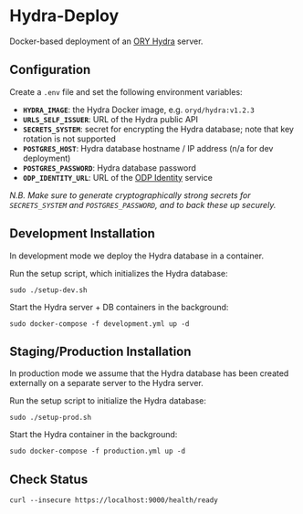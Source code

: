 # Hydra-Deploy

Docker-based deployment of an [ORY Hydra](https://www.ory.sh/docs/hydra/) server.

## Configuration

Create a `.env` file and set the following environment variables:

- **`HYDRA_IMAGE`**: the Hydra Docker image, e.g. `oryd/hydra:v1.2.3`
- **`URLS_SELF_ISSUER`**: URL of the Hydra public API
- **`SECRETS_SYSTEM`**: secret for encrypting the Hydra database; note that key rotation is not supported
- **`POSTGRES_HOST`**: Hydra database hostname / IP address (n/a for dev deployment)
- **`POSTGRES_PASSWORD`**: Hydra database password
- **`ODP_IDENTITY_URL`**: URL of the [ODP Identity](https://github.com/SAEONData/ODP-Identity) service

_N.B. Make sure to generate cryptographically strong secrets for `SECRETS_SYSTEM` and `POSTGRES_PASSWORD`,
and to back these up securely._

## Development Installation

In development mode we deploy the Hydra database in a container.

Run the setup script, which initializes the Hydra database:

    sudo ./setup-dev.sh

Start the Hydra server + DB containers in the background:

    sudo docker-compose -f development.yml up -d

## Staging/Production Installation

In production mode we assume that the Hydra database has been created externally on a
separate server to the Hydra server.

Run the setup script to initialize the Hydra database:

    sudo ./setup-prod.sh

Start the Hydra container in the background:

    sudo docker-compose -f production.yml up -d

## Check Status

    curl --insecure https://localhost:9000/health/ready

